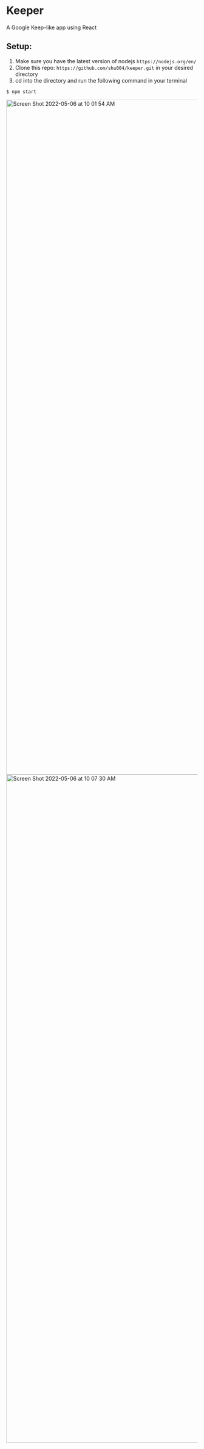 # Keeper
A Google Keep-like app using React 

## Setup:
1. Make sure you have the latest version of nodejs `https://nodejs.org/en/`   
2. Clone this repo: `https://github.com/shu004/keeper.git` in your desired directory
3. cd into the directory and run the following command in your terminal
```console
$ npm start
```
<img width="1777" alt="Screen Shot 2022-05-06 at 10 01 54 AM" src="https://user-images.githubusercontent.com/87287289/167209828-b87f9e7e-f8d2-481b-bb59-8f48d3532599.png">
<img width="1760" alt="Screen Shot 2022-05-06 at 10 07 30 AM" src="https://user-images.githubusercontent.com/87287289/167209830-56b63319-cd33-46b0-8d84-128c3551b8f0.png">
